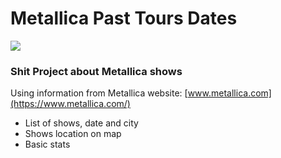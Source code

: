 # Metallica Past Tours Dates

![](https://upload.wikimedia.org/wikipedia/commons/e/ea/Metallica_wordmark.svg)

### Shit Project about Metallica shows

Using information from Metallica website: [www.metallica.com](https://www.metallica.com/)

-   List of shows, date and city
-   Shows location on map
-   Basic stats
